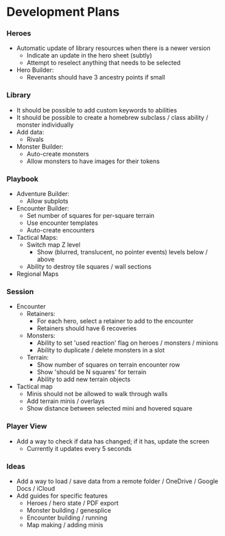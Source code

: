 # Development Plans

### Heroes

* Automatic update of library resources when there is a newer version
  * Indicate an update in the hero sheet (subtly)
  * Attempt to reselect anything that needs to be selected
* Hero Builder:
  * Revenants should have 3 ancestry points if small

### Library

* It should be possible to add custom keywords to abilities
* It should be possible to create a homebrew subclass / class ability / monster individually
* Add data:
  * Rivals
* Monster Builder:
  * Auto-create monsters
  * Allow monsters to have images for their tokens

### Playbook

* Adventure Builder:
  * Allow subplots
* Encounter Builder:
  * Set number of squares for per-square terrain
  * Use encounter templates
  * Auto-create encounters
* Tactical Maps:
  * Switch map Z level
    * Show (blurred, translucent, no pointer events) levels below / above
  * Ability to destroy tile squares / wall sections
* Regional Maps

### Session

* Encounter
  * Retainers:
    * For each hero, select a retainer to add to the encounter
    * Retainers should have 6 recoveries
  * Monsters:
    * Ability to set 'used reaction' flag on heroes / monsters / minions
    * Ability to duplicate / delete monsters in a slot
  * Terrain:
    * Show number of squares on terrain encounter row
    * Show 'should be N squares' for terrain
    * Ability to add new terrain objects
* Tactical map
  * Minis should not be allowed to walk through walls
  * Add terrain minis / overlays
  * Show distance between selected mini and hovered square

### Player View

* Add a way to check if data has changed; if it has, update the screen
  * Currently it updates every 5 seconds

### Ideas

* Add a way to load / save data from a remote folder / OneDrive / Google Docs / iCloud
* Add guides for specific features
  * Heroes / hero state / PDF export
  * Monster building / genesplice
  * Encounter building / running
  * Map making / adding minis
